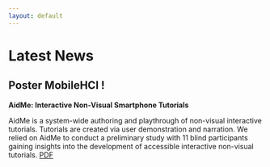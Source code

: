 ```yaml
---
layout: default
---
```

# Latest News

## Poster MobileHCI !
**AidMe: Interactive Non-Visual Smartphone Tutorials**

AidMe is a system-wide authoring and playthrough of non-visual interactive tutorials. Tutorials are created via user demonstration and narration. We relied on AidMe to conduct a preliminary study with 11 blind participants gaining insights into the development of accessible interactive non-visual tutorials. [PDF](./https://github.com/AndreFPRodrigues/home/tree/master/pub/mobilehci18_aidme.pdf)






